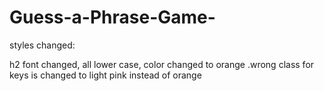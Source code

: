 # Guess-a-Phrase-Game-

 styles changed:

 h2 font changed, all lower case, color changed to orange
 .wrong class for keys is changed to light pink instead of orange
 
